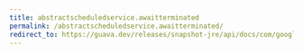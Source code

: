 ```yaml
---
title: abstractscheduledservice.awaitterminated
permalink: /abstractscheduledservice.awaitterminated/
redirect_to: https://guava.dev/releases/snapshot-jre/api/docs/com/google/common/util/concurrent/AbstractScheduledService.html#awaitTerminated--
---
```

